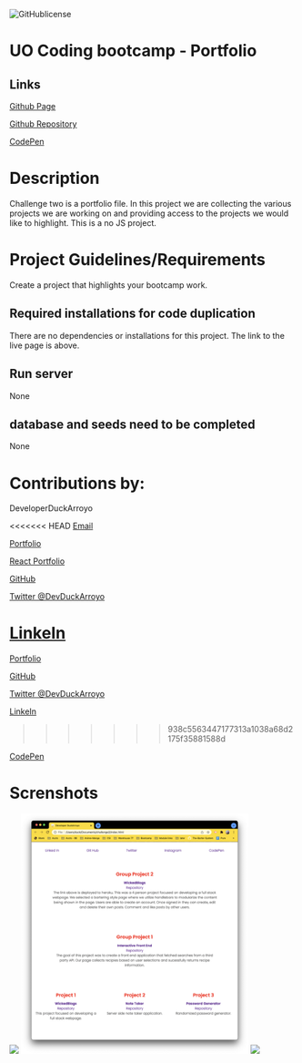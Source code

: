 ![GitHublicense](https://img.shields.io/npm/l/express?style=for-the-badge)

# UO Coding bootcamp - Portfolio

## Links

[Github Page](https://duckarroyo.github.io/portfolio)

[Github Repository](https://github.com/DuckArroyo/portfolio)

[CodePen](https://codepen.io/DeveloperDuckArroyo/pen/ZEJPRvJ)

# Description

Challenge two is a portfolio file. In this project we are collecting the various projects we are working on and providing access to the projects we would like to highlight. This is a no JS project.

# Project Guidelines/Requirements

Create a project that highlights your bootcamp work.

## Required installations for code duplication

There are no dependencies or installations for this project. The link to the live page is above.

## Run server

None

## database and seeds need to be completed

None

# Contributions by:

DeveloperDuckArroyo

<<<<<<< HEAD
[Email](mailto:DeveloperDuckArroyo@gmail.com)

[Portfolio](https://github.com/DuckArroyo/portfolio)

[React Portfolio](http://DuckArroyo.github.io/reactPortfolio)

[GitHub](https://github.com/DuckArroyo)

[Twitter @DevDuckArroyo](https://twitter.com/DevDuckArroyo)

[LinkeIn](https://www.linkedin.com/in/duckarroyo)
=======
[Portfolio](https://duckarroyo.github.io/challenge2/)

[GitHub](https://github.com/DuckArroyo)

[Twitter @DevDuckArroyo](https://twitter.com/DevDuckArroyo)

[LinkeIn](https://www.linkedin.com/in/duckarroyo/)
>>>>>>> 938c5563447177313a1038a68d2175f35881588d

[CodePen](https://codepen.io/DeveloperDuckArroyo)

# Screnshots

<img src="./photos/Portfolio1.png" style="width: 400px">

<img src="./photos/Portfolio2.png" style="width: 400px">

<img src="./photos/Portfolio3.png" style="width: 400px">
